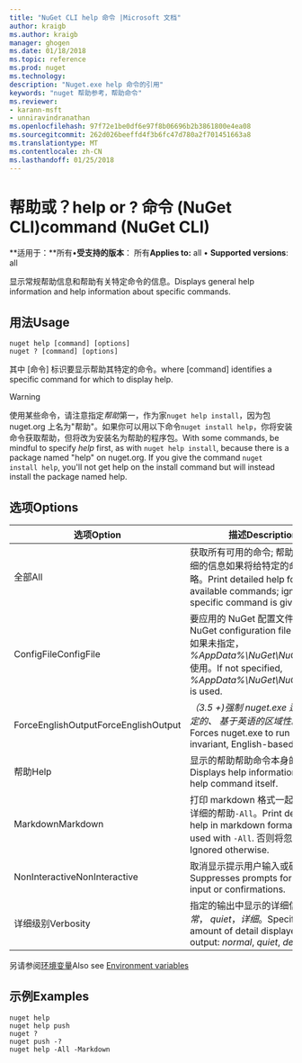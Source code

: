 ```yaml
---
title: "NuGet CLI help 命令 |Microsoft 文档"
author: kraigb
ms.author: kraigb
manager: ghogen
ms.date: 01/18/2018
ms.topic: reference
ms.prod: nuget
ms.technology: 
description: "Nuget.exe help 命令的引用"
keywords: "nuget 帮助参考，帮助命令"
ms.reviewer:
- karann-msft
- unniravindranathan
ms.openlocfilehash: 97f72e1be0df6e97f8b06696b2b3861800e4ea08
ms.sourcegitcommit: 262d026beeffd4f3b6fc47d780a2f701451663a8
ms.translationtype: MT
ms.contentlocale: zh-CN
ms.lasthandoff: 01/25/2018
---
```

# <a name="help-or--command-nuget-cli"></a><span data-ttu-id="3f62f-104">帮助或？</span><span class="sxs-lookup"><span data-stu-id="3f62f-104">help or ?</span></span> <span data-ttu-id="3f62f-105">命令 (NuGet CLI)</span><span class="sxs-lookup"><span data-stu-id="3f62f-105">command (NuGet CLI)</span></span>

<span data-ttu-id="3f62f-106">**适用于：**所有&bullet;**受支持的版本**： 所有</span><span class="sxs-lookup"><span data-stu-id="3f62f-106">**Applies to:** all &bullet; **Supported versions**: all</span></span>

<span data-ttu-id="3f62f-107">显示常规帮助信息和帮助有关特定命令的信息。</span><span class="sxs-lookup"><span data-stu-id="3f62f-107">Displays general help information and help information about specific commands.</span></span>

## <a name="usage"></a><span data-ttu-id="3f62f-108">用法</span><span class="sxs-lookup"><span data-stu-id="3f62f-108">Usage</span></span>

```cli
nuget help [command] [options]
nuget ? [command] [options]
```

<span data-ttu-id="3f62f-109">其中 [命令] 标识要显示帮助其特定的命令。</span><span class="sxs-lookup"><span data-stu-id="3f62f-109">where [command] identifies a specific command for which to display help.</span></span>

> [!Warning]
> <span data-ttu-id="3f62f-110">使用某些命令，请注意指定*帮助*第一，作为家`nuget help install`，因为包 nuget.org 上名为"帮助"。如果你可以用以下命令`nuget install help`，你将安装命令获取帮助，但将改为安装名为帮助的程序包。</span><span class="sxs-lookup"><span data-stu-id="3f62f-110">With some commands, be mindful to specify *help* first, as with `nuget help install`, because there is a package named "help" on nuget.org. If you give the command `nuget install help`, you'll not get help on the install command but will instead install the package named help.</span></span>

## <a name="options"></a><span data-ttu-id="3f62f-111">选项</span><span class="sxs-lookup"><span data-stu-id="3f62f-111">Options</span></span>

| <span data-ttu-id="3f62f-112">选项</span><span class="sxs-lookup"><span data-stu-id="3f62f-112">Option</span></span> | <span data-ttu-id="3f62f-113">描述</span><span class="sxs-lookup"><span data-stu-id="3f62f-113">Description</span></span> |
| --- | --- |
| <span data-ttu-id="3f62f-114">全部</span><span class="sxs-lookup"><span data-stu-id="3f62f-114">All</span></span> | <span data-ttu-id="3f62f-115">获取所有可用的命令; 帮助打印的详细的信息如果将给特定的命令被忽略。</span><span class="sxs-lookup"><span data-stu-id="3f62f-115">Print detailed help for all available commands; ignored if a specific command is given.</span></span> |
| <span data-ttu-id="3f62f-116">ConfigFile</span><span class="sxs-lookup"><span data-stu-id="3f62f-116">ConfigFile</span></span> | <span data-ttu-id="3f62f-117">要应用的 NuGet 配置文件。</span><span class="sxs-lookup"><span data-stu-id="3f62f-117">The NuGet configuration file to apply.</span></span> <span data-ttu-id="3f62f-118">如果未指定， *%AppData%\NuGet\NuGet.Config*使用。</span><span class="sxs-lookup"><span data-stu-id="3f62f-118">If not specified, *%AppData%\NuGet\NuGet.Config* is used.</span></span> |
| <span data-ttu-id="3f62f-119">ForceEnglishOutput</span><span class="sxs-lookup"><span data-stu-id="3f62f-119">ForceEnglishOutput</span></span> | <span data-ttu-id="3f62f-120">*（3.5 +)*强制 nuget.exe 运行使用固定的、 基于英语的区域性。</span><span class="sxs-lookup"><span data-stu-id="3f62f-120">*(3.5+)* Forces nuget.exe to run using an invariant, English-based culture.</span></span> |
| <span data-ttu-id="3f62f-121">帮助</span><span class="sxs-lookup"><span data-stu-id="3f62f-121">Help</span></span> | <span data-ttu-id="3f62f-122">显示的帮助帮助命令本身的信息。</span><span class="sxs-lookup"><span data-stu-id="3f62f-122">Displays help information for the help command itself.</span></span> |
| <span data-ttu-id="3f62f-123">Markdown</span><span class="sxs-lookup"><span data-stu-id="3f62f-123">Markdown</span></span> | <span data-ttu-id="3f62f-124">打印 markdown 格式一起使用时的详细的帮助`-All`。</span><span class="sxs-lookup"><span data-stu-id="3f62f-124">Print detailed help in markdown format when used with `-All`.</span></span> <span data-ttu-id="3f62f-125">否则将忽略。</span><span class="sxs-lookup"><span data-stu-id="3f62f-125">Ignored otherwise.</span></span> |
| <span data-ttu-id="3f62f-126">NonInteractive</span><span class="sxs-lookup"><span data-stu-id="3f62f-126">NonInteractive</span></span> | <span data-ttu-id="3f62f-127">取消显示提示用户输入或确认。</span><span class="sxs-lookup"><span data-stu-id="3f62f-127">Suppresses prompts for user input or confirmations.</span></span> |
| <span data-ttu-id="3f62f-128">详细级别</span><span class="sxs-lookup"><span data-stu-id="3f62f-128">Verbosity</span></span> | <span data-ttu-id="3f62f-129">指定的输出中显示的详细信息量：*正常*， *quiet*，*详细*。</span><span class="sxs-lookup"><span data-stu-id="3f62f-129">Specifies the amount of detail displayed in the output: *normal*, *quiet*, *detailed*.</span></span> |

<span data-ttu-id="3f62f-130">另请参阅[环境变量](cli-ref-environment-variables.md)</span><span class="sxs-lookup"><span data-stu-id="3f62f-130">Also see [Environment variables](cli-ref-environment-variables.md)</span></span>

## <a name="examples"></a><span data-ttu-id="3f62f-131">示例</span><span class="sxs-lookup"><span data-stu-id="3f62f-131">Examples</span></span>

```cli
nuget help
nuget help push
nuget ?
nuget push -?
nuget help -All -Markdown
```
